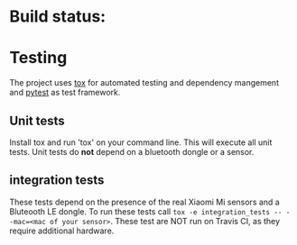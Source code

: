 # Build status:

# Testing
The project uses [tox](https://tox.readthedocs.io/en/latest/) for automated testing and dependency mangement and 
[pytest](https://docs.pytest.org/en/latest/) as test framework.

## Unit tests
Install tox and run 'tox' on your command line. This will execute all unit tests. Unit tests do **not** depend on a 
bluetooth dongle or a sensor.

## integration tests
These tests depend on the presence of the real Xiaomi Mi sensors and a Bluteooth LE dongle.
To run these tests call `tox -e integration_tests -- --mac=<mac of your sensor>`. These test are NOT run on
Travis CI, as they require additional hardware.

